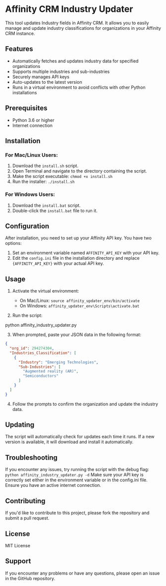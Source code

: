 # Affinity CRM Industry Updater

This tool updates Industry fields in Affinity CRM. It allows you to easily manage and update industry classifications for organizations in your Affinity CRM instance.

## Features

- Automatically fetches and updates industry data for specified organizations
- Supports multiple industries and sub-industries
- Securely manages API keys
- Auto-updates to the latest version
- Runs in a virtual environment to avoid conflicts with other Python installations

## Prerequisites

- Python 3.6 or higher
- Internet connection

## Installation

### For Mac/Linux Users:

1. Download the `install.sh` script.
2. Open Terminal and navigate to the directory containing the script.
3. Make the script executable: `chmod +x install.sh`
4. Run the installer: `./install.sh`

### For Windows Users:

1. Download the `install.bat` script.
2. Double-click the `install.bat` file to run it.

## Configuration

After installation, you need to set up your Affinity API key. You have two options:

1. Set an environment variable named `AFFINITY_API_KEY` with your API key.
2. Edit the `config.ini` file in the installation directory and replace `{AFFINITY_API_KEY}` with your actual API key.

## Usage

1. Activate the virtual environment:
   - On Mac/Linux: `source affinity_updater_env/bin/activate`
   - On Windows: `affinity_updater_env\Scripts\activate.bat`

2. Run the script:

python affinity_industry_updater.py

3. When prompted, paste your JSON data in the following format:
```json
{
  "org_id": 294274304,
  "Industries_Classification": [
    {
      "Industry": "Emerging Technologies",
      "Sub-Industries": [
        "Augmented reality (AR)",
        "Semiconductors"
      ]
    }
  ]
}
```


4. Follow the prompts to confirm the organization and update the industry data.

## Updating
The script will automatically check for updates each time it runs. If a new version is available, it will download and install it automatically.

## Troubleshooting
If you encounter any issues, try running the script with the debug flag: 
`python affinity_industry_updater.py -d`
Make sure your API key is correctly set either in the environment variable or in the config.ini file.
Ensure you have an active internet connection.

## Contributing
If you'd like to contribute to this project, please fork the repository and submit a pull request.
## License
MIT License
## Support
If you encounter any problems or have any questions, please open an issue in the GitHub repository.
